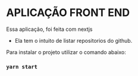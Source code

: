 # APLICAÇÃO FRONT END 

Essa aplicação, foi feita com nextjs

- Ela tem o intuito de listar repositorios do github.

Para instalar o projeto utilizar o comando abaixo:

### `yarn start`
